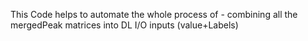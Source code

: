 This Code helps to automate the whole process of - combining all the mergedPeak matrices into DL I/O inputs (value+Labels)

